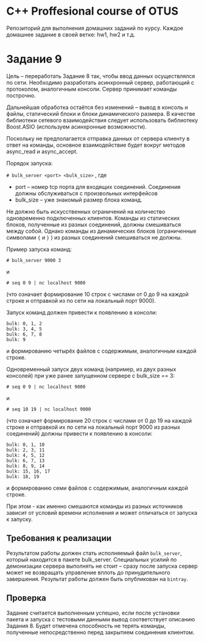 # C++ Proffesional course of OTUS

 Репозиторий для выполнения домашних заданий по курсу.
 Каждое домашнее задание в своей ветке: hw1, hw2 и т.д.

# Задание 9
Цель – переработать Задание 8 так, чтобы ввод данных осуществлялся по сети. Необходимо разработать асинхронный сервер, работающий с протоколом, аналогичным консоли. Сервер принимает команды построчно.

Дальнейшая обработка остаётся без изменений – вывод в консоль и файлы, статический блоки и блоки динамического размера.
В качестве библиотеки сетевого взаимодействия следует использовать библиотеку Boost.ASIO (используем асинхронные возможности).

Поскольку не предполагается отправка данных от сервера клиенту в ответ на команды, основное взаимодействие будет вокруг методов async_read и async_accept.


Порядок запуска:

`# bulk_server <port> <bulk_size>`
, где
- port – номер tcp порта для входящих соединений. Соединения должны обслуживаться с
произвольных интерфейсов
- bulk_size – уже знакомый размер блока команд.

Не должно быть искусственных ограничений на количество одновременно подключенных клиентов. Команды из статических блоков, полученные из разных соединений, должны смешиваться между собой. Однако команды из динамических блоков (ограниченные символами `{` и `}` ) из разных соединений смешиваться не должны.

Пример запуска команд:

`# bulk_server 9000 3`

и

`# seq 0 9 | nc localhost 9000`

(что означает формирование 10 строк с числами от 0 до 9 на каждой строке и отправкой из по сети на локальный порт 9000).

Запуск команд должен привести к появлению в консоли:

~~~
bulk: 0, 1, 2
bulk: 3, 4, 5
bulk: 6, 7, 8
bulk: 9
~~~
и формированию четырёх файлов с содержимым, аналогичным каждой строке.

Одновременный запуск двух команд (например, из двух разных консолей) при уже ранее запущенном сервере с bulk_size == 3:

`# seq 0 9 | nc localhost 9000`

и

`# seq 10 19 | nc localhost 9000` 

(что означает формирование 20 строк с числами от 0 до 19 на каждой строке и отправкой их по сети на локальный порт 9000 из разных соединений) должны привести к появлению в консоли:
~~~
bulk: 0, 1, 10
bulk: 2, 3, 11
bulk: 4, 5, 12
bulk: 6, 7, 13
bulk: 8, 9, 14
bulk: 15, 16, 17
bulk: 18, 19
~~~
и формированию семи файлов с содержимым, аналогичным каждой строке.

При этом - как именно смешаются команды из разных источников зависит от условий времени исполнения и может отличаться от запуска к запуску.

## Требования к реализации
Результатом работы должен стать исполняемый файл `bulk_server`, который находится в пакете bulk_server. Специальных усилий по демонизации сервера выполнять не стоит – сразу после запуска сервер может не возвращать управление вплоть до принудительного завершения.
Результат работы должен быть опубликован на `bintray`.

## Проверка
Задание считается выполненным успешно, если после установки пакета и запуска с тестовыми данными вывод соответствует описанию Задания 8. Будет отмечена способность не терять команды, полученные непосредственно перед закрытием соединения клиентом.